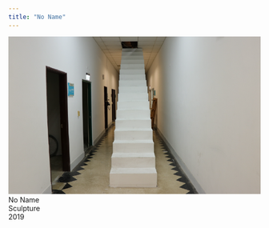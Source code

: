 ```yaml
---
title: "No Name"
---
```


<img class="img" src="img-0.png">
<div class="ttlbox">
  <div class="ttl">
    No Name
  </div>
  <div class="inf">
    Sculpture<br>
    2019
  </div>
</div>


<div class="box">
    <div class="dscrptn">
    </div>
</div>



<div class="box">
    <div class="dscrptn">
    </div>
</div>


<div class="box"></div>
